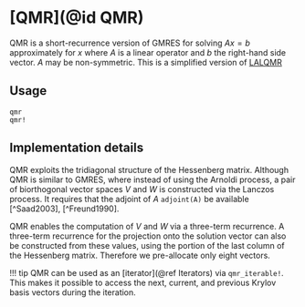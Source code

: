 # [QMR](@id QMR)

QMR is a short-recurrence version of GMRES for solving $Ax = b$ approximately for $x$ where $A$ is a linear operator and $b$ the right-hand side vector. $A$ may be non-symmetric. This is a simplified version of [LALQMR](@ref)

## Usage

```@docs
qmr
qmr!
```

## Implementation details
QMR exploits the tridiagonal structure of the Hessenberg matrix. Although QMR is similar to GMRES, where instead of using the Arnoldi process, a pair of biorthogonal vector spaces $V$ and $W$ is constructed via the Lanczos process. It requires that the adjoint of $A$ `adjoint(A)` be available [^Saad2003], [^Freund1990].

QMR enables the computation of $V$ and $W$ via a three-term recurrence. A three-term recurrence for the projection onto the solution vector can also be constructed from these values, using the portion of the last column of the Hessenberg matrix. Therefore we pre-allocate only eight vectors.

!!! tip
    QMR can be used as an [iterator](@ref Iterators) via `qmr_iterable!`. This makes it possible to access the next, current, and previous Krylov basis vectors during the iteration.
